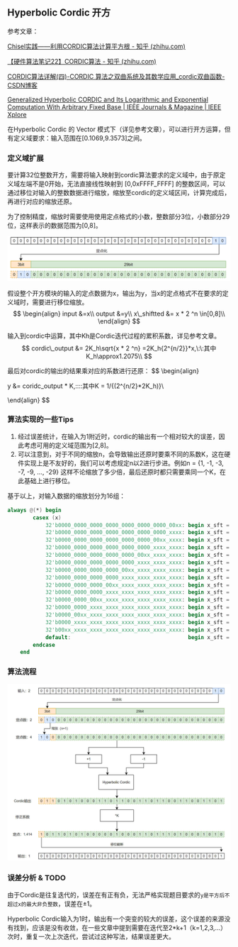 

## Hyperbolic Cordic 开方

参考文章：

[Chisel实践——利用CORDIC算法计算平方根 - 知乎 (zhihu.com)](https://zhuanlan.zhihu.com/p/336572351)

[【硬件算法笔记22】CORDIC算法 - 知乎 (zhihu.com)](https://zhuanlan.zhihu.com/p/359610075)

[CORDIC算法详解(四)-CORDIC 算法之双曲系统及其数学应用_cordic双曲函数-CSDN博客](https://blog.csdn.net/Pieces_thinking/article/details/83545806)

[Generalized Hyperbolic CORDIC and Its Logarithmic and Exponential Computation With Arbitrary Fixed Base | IEEE Journals & Magazine | IEEE Xplore](https://ieeexplore.ieee.org/document/8738918)



在Hyperbolic Cordic 的 Vector 模式下（详见参考文章），可以进行开方运算，但有定义域要求：输入范围在[0.1069,9.3573]之间。

### 定义域扩展

要计算32位整数开方，需要将输入映射到cordic算法要求的定义域中，由于原定义域左端不是0开始，无法直接线性映射到 [0,0xFFFF_FFFF] 的整数区间，可以通过移位对输入的整数数据进行缩放，缩放至cordic的定义域区间，计算完成后，再进行对应的缩放还原。

为了控制精度，缩放时需要使用使用定点格式的小数，整数部分3位，小数部分29位，这样表示的数据范围为[0,8]。

![定点化](doc\定点化.png)

假设整个开方模块的输入的定点数据为x，输出为y，当x的定点格式不在要求的定义域时，需要进行移位缩放。
$$
\begin{align}
input &=x\\
output &=y\\
x\_shiftted &= x * 2 ^n \in[0,8]\\
\end{align}
$$


输入到cordic中运算，其中Kh是Cordic迭代过程的累积系数，详见参考文章。
$$
cordic\_output &= 2K_h\sqrt{x * 2 ^n} =2K_h{2^{n/2}}*x,\:\:其中K_h\approx1.2075\\
$$


最后对cordic的输出的结果乘对应的系数进行还原：
$$
\begin{align}


y &= coridc\_output * K,\:\:\:\:其中K = 1/{(2^{n/2}*2K_h)}\\

\end{align}
$$



### 算法实现的一些Tips

1. 经过误差统计，在输入为1附近时，cordic的输出有一个相对较大的误差，因此考虑可用的定义域范围为[2,8]。
2. 可以注意到，对于不同的缩放n，会导致输出还原时要乘不同的系数K，这在硬件实现上是不友好的，我们可以考虑规定n以2进行步进。例如n = {1, -1, -3, -7, -9, ..., -29} 这样不论缩放了多少倍，最后还原时都只需要乘同一个K，在此基础上进行移位。

  基于以上，对输入数据的缩放划分为16组：

```verilog
always @(*) begin
        casex (x)
            32'b0000_0000_0000_0000_0000_0000_0000_00xx: begin x_sft = x << 30; sqrt_res = ox_k >> 59;  end  // * 2^ 1
            32'b0000_0000_0000_0000_0000_0000_0000_xxxx: begin x_sft = x << 28; sqrt_res = ox_k >> 58;  end  // * 2^-1
            32'b0000_0000_0000_0000_0000_0000_00xx_xxxx: begin x_sft = x << 26; sqrt_res = ox_k >> 57;  end  // * 2^-3
            32'b0000_0000_0000_0000_0000_0000_xxxx_xxxx: begin x_sft = x << 24; sqrt_res = ox_k >> 56;  end  // * 2^-5
            32'b0000_0000_0000_0000_0000_00xx_xxxx_xxxx: begin x_sft = x << 22; sqrt_res = ox_k >> 55;  end  // * 2^-7
            32'b0000_0000_0000_0000_0000_xxxx_xxxx_xxxx: begin x_sft = x << 20; sqrt_res = ox_k >> 54;  end  // * 2^-9
            32'b0000_0000_0000_0000_00xx_xxxx_xxxx_xxxx: begin x_sft = x << 18; sqrt_res = ox_k >> 53;  end  // * 2^-11
            32'b0000_0000_0000_0000_xxxx_xxxx_xxxx_xxxx: begin x_sft = x << 16; sqrt_res = ox_k >> 52;  end  // * 2^-13
            32'b0000_0000_0000_00xx_xxxx_xxxx_xxxx_xxxx: begin x_sft = x << 14; sqrt_res = ox_k >> 51;  end  // * 2^-15
            32'b0000_0000_0000_xxxx_xxxx_xxxx_xxxx_xxxx: begin x_sft = x << 12; sqrt_res = ox_k >> 50;  end  // * 2^-17
            32'b0000_0000_00xx_xxxx_xxxx_xxxx_xxxx_xxxx: begin x_sft = x << 10; sqrt_res = ox_k >> 49;  end  // * 2^-19
            32'b0000_0000_xxxx_xxxx_xxxx_xxxx_xxxx_xxxx: begin x_sft = x <<  8; sqrt_res = ox_k >> 48;  end  // * 2^-21
            32'b0000_00xx_xxxx_xxxx_xxxx_xxxx_xxxx_xxxx: begin x_sft = x <<  6; sqrt_res = ox_k >> 47;  end  // * 2^-23
            32'b0000_xxxx_xxxx_xxxx_xxxx_xxxx_xxxx_xxxx: begin x_sft = x <<  4; sqrt_res = ox_k >> 46;  end  // * 2^-25
            32'b00xx_xxxx_xxxx_xxxx_xxxx_xxxx_xxxx_xxxx: begin x_sft = x <<  2; sqrt_res = ox_k >> 45;  end  // * 2^-27
            default:                                     begin x_sft = x;       sqrt_res = ox_k >> 44 ; end  // * 2^-29
        endcase
    end
```

<!--【注】：最开始尝试是n以4步进的，这时移位的情况只需划分为8组，更节省面积，但无法避开上述第一条：当输入为1附近时（定点数的高4位为0010），cordic输出的误差较大。因此使用n以2为步进，此时定义域进一步收缩至[4,8]。-->

### 算法流程



![cordic_sqrt_structure](doc\cordic_sqrt_structure.jpg)



### 误差分析 & TODO

由于Cordic是往复迭代的，误差在有正有负，无法严格实现题目要求的`y是平方后不超过x的最大非负整数`，误差在±1。

Hyperbolic Cordic输入为1时，输出有一个突变的较大的误差，这个误差的来源没有找到，应该是没有收敛，在一些文章中提到需要在迭代至2*k+1（k=1,2,3,...）次时，重复一次上次迭代，尝试过这种写法，结果误差更大。







